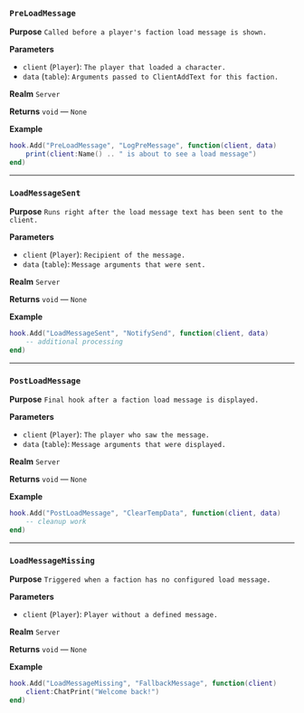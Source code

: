 ### `PreLoadMessage`

**Purpose**
`Called before a player's faction load message is shown.`

**Parameters**

* `client` (`Player`): `The player that loaded a character.`
* `data` (`table`): `Arguments passed to ClientAddText for this faction.`

**Realm**
`Server`

**Returns**
`void` — `None`

**Example**
```lua
hook.Add("PreLoadMessage", "LogPreMessage", function(client, data)
    print(client:Name() .. " is about to see a load message")
end)
```

---

### `LoadMessageSent`

**Purpose**
`Runs right after the load message text has been sent to the client.`

**Parameters**

* `client` (`Player`): `Recipient of the message.`
* `data` (`table`): `Message arguments that were sent.`

**Realm**
`Server`

**Returns**
`void` — `None`

**Example**
```lua
hook.Add("LoadMessageSent", "NotifySend", function(client, data)
    -- additional processing
end)
```

---

### `PostLoadMessage`

**Purpose**
`Final hook after a faction load message is displayed.`

**Parameters**

* `client` (`Player`): `The player who saw the message.`
* `data` (`table`): `Message arguments that were displayed.`

**Realm**
`Server`

**Returns**
`void` — `None`

**Example**
```lua
hook.Add("PostLoadMessage", "ClearTempData", function(client, data)
    -- cleanup work
end)
```

---

### `LoadMessageMissing`

**Purpose**
`Triggered when a faction has no configured load message.`

**Parameters**

* `client` (`Player`): `Player without a defined message.`

**Realm**
`Server`

**Returns**
`void` — `None`

**Example**
```lua
hook.Add("LoadMessageMissing", "FallbackMessage", function(client)
    client:ChatPrint("Welcome back!")
end)
```
